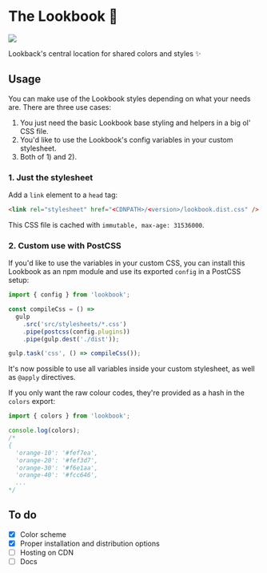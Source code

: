 # The Lookbook 💅

[![](https://img.shields.io/circleci/token/72b49f88c10f93d0d86ff25d730453d300d10671/project/github/lookback/lookbook/master.svg?style=flat-square)](https://circleci.com/gh/lookback/lookbook)

Lookback's central location for shared colors and styles ✨

## Usage

You can make use of the Lookbook styles depending on what your needs are. There are three use cases:

1. You just need the basic Lookbook base styling and helpers in a big ol' CSS file.
2. You'd like to use the Lookbook's config variables in your custom stylesheet.
3. Both of 1) and 2).

### 1. Just the stylesheet

Add a `link` element to a `head` tag:

```html
<link rel="stylesheet" href="<CDNPATH>/<version>/lookbook.dist.css" />
```

This CSS file is cached with `immutable, max-age: 31536000`.

### 2. Custom use with PostCSS

If you'd like to use the variables in your custom CSS, you can install this Lookbook as an npm module and use its exported `config` in a PostCSS setup:

```js
import { config } from 'lookbook';

const compileCss = () =>
  gulp
    .src('src/stylesheets/*.css')
    .pipe(postcss(config.plugins))
    .pipe(gulp.dest('./dist'));

gulp.task('css', () => compileCss());
```

It's now possible to use all variables inside your custom stylesheet, as well as `@apply` directives.

If you only want the raw colour codes, they're provided as a hash in the `colors` export:

```js
import { colors } from 'lookbook';

console.log(colors);
/*
{
  'orange-10': '#fef7ea',
  'orange-20': '#fef3d7',
  'orange-30': '#f6e1aa',
  'orange-40': '#fcc646',
  ...
*/
```

## To do

- [x] Color scheme
- [x] Proper installation and distribution options
- [ ] Hosting on CDN
- [ ] Docs
